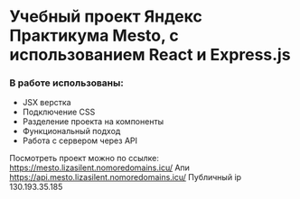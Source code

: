# Учебный проект Яндекс Практикума Mesto, с использованием React и Express.js

### В работе использованы:

- JSX верстка
- Подключение CSS
- Разделение проекта на компоненты
- Функциональный подход
- Работа с сервером через API


Посмотреть проект можно по ссылке: https://mesto.lizasilent.nomoredomains.icu/ 
Апи https://api.mesto.lizasilent.nomoredomains.icu/ 
Публичный ip 130.193.35.185 
